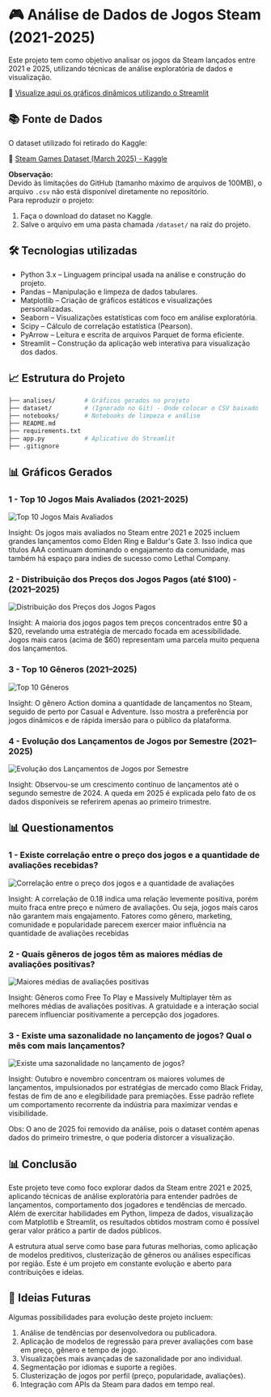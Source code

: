 # 🎮 Análise de Dados de Jogos Steam (2021-2025)

Este projeto tem como objetivo analisar os jogos da Steam lançados entre 2021 e 2025, utilizando técnicas de análise exploratória de dados e visualização.

🔗 [Visualize aqui os gráficos dinâmicos utilizando o Streamlit](https://lua-datasetsteam.streamlit.app/)

## 📚 Fonte de Dados

O dataset utilizado foi retirado do Kaggle:

🔗 [Steam Games Dataset (March 2025) - Kaggle](https://www.kaggle.com/datasets/artermiloff/steam-games-dataset?select=games_march2025_full.csv)

**Observação:**  
Devido às limitações do GitHub (tamanho máximo de arquivos de 100MB), o arquivo `.csv` não está disponível diretamente no repositório.  
Para reproduzir o projeto:
1. Faça o download do dataset no Kaggle.
2. Salve o arquivo em uma pasta chamada `/dataset/` na raiz do projeto.

## 🛠️ Tecnologias utilizadas

- Python 3.x – Linguagem principal usada na análise e construção do projeto.
- Pandas – Manipulação e limpeza de dados tabulares.
- Matplotlib – Criação de gráficos estáticos e visualizações personalizadas.
- Seaborn – Visualizações estatísticas com foco em análise exploratória.
- Scipy – Cálculo de correlação estatística (Pearson).
- PyArrow – Leitura e escrita de arquivos Parquet de forma eficiente.
- Streamlit – Construção da aplicação web interativa para visualização dos dados.

## 📈 Estrutura do Projeto

```bash
├── analises/        # Gráficos gerados no projeto
├── dataset/         # (Ignorado no Git) - Onde colocar o CSV baixado
├── notebooks/       # Notebooks de limpeza e análise
├── README.md
├── requirements.txt
├── app.py        	 # Aplicativo do Streamlit
├── .gitignore
```

## 📊 Gráficos Gerados

### 1 - Top 10 Jogos Mais Avaliados (2021-2025)

![Top 10 Jogos Mais Avaliados](análises/top10_mais_avaliados.png)

Insight:
Os jogos mais avaliados no Steam entre 2021 e 2025 incluem grandes lançamentos como Elden Ring e Baldur's Gate 3. Isso indica que títulos AAA continuam dominando o engajamento da comunidade, mas também há espaço para indies de sucesso como Lethal Company.

### 2 - Distribuição dos Preços dos Jogos Pagos (até $100) - (2021–2025)

![Distribuição dos Preços dos Jogos Pagos](análises/distribuicao_precos_jogos_pagos_ate_100.png)

Insight:
A maioria dos jogos pagos tem preços concentrados entre $0 a $20, revelando uma estratégia de mercado focada em acessibilidade. Jogos mais caros (acima de $60) representam uma parcela muito pequena dos lançamentos.

### 3 - Top 10 Gêneros (2021–2025)

![Top 10 Gêneros](análises/top10_generos.png)

Insight:
O gênero Action domina a quantidade de lançamentos no Steam, seguido de perto por Casual e Adventure. Isso mostra a preferência por jogos dinâmicos e de rápida imersão para o público da plataforma.

### 4 - Evolução dos Lançamentos de Jogos por Semestre (2021–2025)

![Evolução dos Lançamentos de Jogos por Semestre](análises/evolucao_lancamentos_semestre.png)

Insight:
Observou-se um crescimento contínuo de lançamentos até o segundo semestre de 2024. A queda em 2025 é explicada pelo fato de os dados disponíveis se referirem apenas ao primeiro trimestre.


## 📊 Questionamentos

### 1 - Existe correlação entre o preço dos jogos e a quantidade de avaliações recebidas?

![Correlação entre o preço dos jogos e a quantidade de avaliações](análises/correlacao_preco_avaliacoes.png)

Insight:
A correlação de 0.18 indica uma relação levemente positiva, porém muito fraca entre preço e número de avaliações. Ou seja, jogos mais caros não garantem mais engajamento. Fatores como gênero, marketing, comunidade e popularidade parecem exercer maior influência na quantidade de avaliações recebidas


### 2 - Quais gêneros de jogos têm as maiores médias de avaliações positivas?

![Maiores médias de avaliações positivas](análises/top10_generos_multiplos_melhor_avaliados.png)

Insight:
Gêneros como Free To Play e Massively Multiplayer têm as melhores médias de avaliações positivas. A gratuidade e a interação social parecem influenciar positivamente a percepção dos jogadores.

### 3 - Existe uma sazonalidade no lançamento de jogos? Qual o mês com mais lançamentos?

![Existe uma sazonalidade no lançamento de jogos?](análises/lancamentos_por_mes.png)

Insight:
Outubro e novembro concentram os maiores volumes de lançamentos, impulsionados por estratégias de mercado como Black Friday, festas de fim de ano e elegibilidade para premiações. Esse padrão reflete um comportamento recorrente da indústria para maximizar vendas e visibilidade.

Obs: O ano de 2025 foi removido da análise, pois o dataset contém apenas dados do primeiro trimestre, o que poderia distorcer a visualização.

## 📊 Conclusão

Este projeto teve como foco explorar dados da Steam entre 2021 e 2025, aplicando técnicas de análise exploratória para entender padrões de lançamentos, comportamento dos jogadores e tendências de mercado.
Além de exercitar habilidades em Python, limpeza de dados, visualização com Matplotlib e Streamlit, os resultados obtidos mostram como é possível gerar valor prático a partir de dados públicos.

A estrutura atual serve como base para futuras melhorias, como aplicação de modelos preditivos, clusterização de gêneros ou análises específicas por região. Este é um projeto em constante evolução e aberto para contribuições e ideias.


## 🔮 Ideias Futuras

Algumas possibilidades para evolução deste projeto incluem:

1. Análise de tendências por desenvolvedora ou publicadora.
2. Aplicação de modelos de regressão para prever avaliações com base em preço, gênero e tempo de jogo.
3. Visualizações mais avançadas de sazonalidade por ano individual.
4. Segmentação por idiomas e suporte a regiões.
5. Clusterização de jogos por perfil (preço, popularidade, avaliações).
6. Integração com APIs da Steam para dados em tempo real.